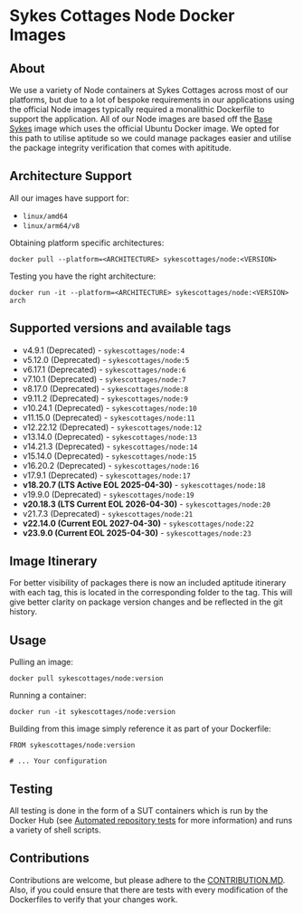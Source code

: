 # Sykes Cottages Node Docker Images

## About

We use a variety of Node containers at Sykes Cottages across most of our platforms, but due to a lot of bespoke requirements in our applications using the official Node images typically required a monalithic Dockerfile to support the application.
All of our Node images are based off the [Base Sykes](https://github.com/SykesCottages/docker-base) image which uses the official Ubuntu Docker image.
We opted for this path to utilise aptitude so we could manage packages easier and utilise the package integrity verification that comes with apititude.

## Architecture Support

All our images have support for:
- `linux/amd64`
- `linux/arm64/v8`

Obtaining platform specific architectures:

```shell
docker pull --platform=<ARCHITECTURE> sykescottages/node:<VERSION>
```

Testing you have the right architecture:

```shell
docker run -it --platform=<ARCHITECTURE> sykescottages/node:<VERSION> arch
```

## Supported versions and available tags

- v4.9.1 (Deprecated) - `sykescottages/node:4`
- v5.12.0 (Deprecated) - `sykescottages/node:5`
- v6.17.1 (Deprecated) - `sykescottages/node:6`
- v7.10.1 (Deprecated) - `sykescottages/node:7`
- v8.17.0 (Deprecated) - `sykescottages/node:8`
- v9.11.2 (Deprecated) - `sykescottages/node:9`
- v10.24.1 (Deprecated) - `sykescottages/node:10`
- v11.15.0 (Deprecated) - `sykescottages/node:11`
- v12.22.12 (Deprecated) - `sykescottages/node:12`
- v13.14.0 (Deprecated) - `sykescottages/node:13`
- v14.21.3 (Deprecated) - `sykescottages/node:14`
- v15.14.0 (Deprecated) - `sykescottages/node:15`
- v16.20.2 (Deprecated) - `sykescottages/node:16`
- v17.9.1 (Deprecated) - `sykescottages/node:17`
- **v18.20.7 (LTS Active EOL 2025-04-30)** - `sykescottages/node:18`
- v19.9.0 (Deprecated) - `sykescottages/node:19`
- **v20.18.3 (LTS Current EOL 2026-04-30)** - `sykescottages/node:20`
- v21.7.3 (Deprecated) - `sykescottages/node:21`
- **v22.14.0 (Current EOL 2027-04-30)** - `sykescottages/node:22`
- **v23.9.0 (Current EOL 2025-04-30)** - `sykescottages/node:23`

## Image Itinerary

For better visibility of packages there is now an included aptitude itinerary with each tag, this is located in the corresponding folder to the tag.
This will give better clarity on package version changes and be reflected in the git history.

## Usage

Pulling an image:
```
docker pull sykescottages/node:version
```

Running a container:
```
docker run -it sykescottages/node:version
```

Building from this image simply reference it as part of your Dockerfile:

```
FROM sykescottages/node:version

# ... Your configuration
```

## Testing

All testing is done in the form of a SUT containers which is run by the Docker Hub (see [Automated repository tests](https://docs.docker.com/docker-hub/builds/automated-testing/) for more information) and runs a variety of shell scripts.

## Contributions

Contributions are welcome, but please adhere to the [CONTRIBUTION.MD](https://github.com/SykesCottages/docker-node/blob/master/CONTRIBUTION.MD). Also, if you could ensure that there are tests with every modification of the Dockerfiles to verify that your changes work.
